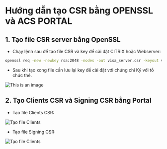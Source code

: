 # Hướng dẫn tạo CSR bằng OPENSSL và ACS PORTAL

## 1. Tạo file CSR server bằng OpenSSL

- Chạy lệnh sau để tạo file CSR và key để cài đặt CITRIX hoặc Webserver:

```bash
openssl req -new -newkey rsa:2048 -nodes -out visa_server.csr -keyout visa_server.key
```

- Sau khi tạo xong file cần lưu lại key để cài đặt với chứng chỉ Ký với tổ chức thẻ.

![This is an image](http://cdn.hevivu.cyou/root/1234.png)

## 2. Tạo Clients CSR và Signing CSR bằng Portal

- Tạo file Clients CSR:

![Tạo file Clients](http://cdn.hevivu.cyou/root/Screenshot_1.png)

- Tạo file Signing CSR:

![Tạo file Clients](http://cdn.hevivu.cyou/root/Screenshot_2.png)
